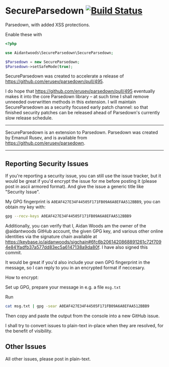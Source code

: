 # SecureParsedown [![Build Status](https://travis-ci.org/aidantwoods/SecureParsedown.svg?branch=master)](https://travis-ci.org/aidantwoods/SecureParsedown)

Parsedown, with added XSS protections.

Enable these with

```php
<?php

use Aidantwoods\SecureParsedown\SecureParsedown;

$Parsedown = new SecureParsedown;
$Parsedown->setSafeMode(true);
```

SecureParsedown was created to accelerate a release of
https://github.com/erusev/parsedown/pull/495.

I do hope that https://github.com/erusev/parsedown/pull/495 eventually makes it
into the core Parsedown library – at such time I shall remove unneeded
overwritten methods in this extension. I will maintain SecureParsedown as a
security focused early patch channel: so that finished security patches can be
released ahead of Parsedown's currently slow release schedule.

---

SecureParsedown is an extension to Parsedown. Parsedown was created by
Emanuil Rusev, and is available from https://github.com/erusev/parsedown.

---

## Reporting Security Issues

If you're reporting a security issue, you can still use the issue tracker, but
it would be great if you'd encrypt the issue for me before posting it
(please post in ascii armored format). And give the issue a generic title like
"Security Issue".

My GPG fingerprint is `A0EAF427E34F44505F171FB09A6A8EFAA512BBB9`, you can obtain
my key with:

```bash
gpg --recv-keys A0EAF427E34F44505F171FB09A6A8EFAA512BBB9
```

Additionally, you can verify that I, Aidan Woods am the owner of the
@aidantwoods GitHub account, the given GPG key, and various other online
identities via the signature chain available at https://keybase.io/aidanwoods/sigchain#6fc6b2061420868891261c72f7094e841fadfb37a577dd83ec5a6147138a9da80f.
I have also signed this commit.

It would be great if you'd also include your own GPG fingerprint in the message,
so I can reply to you in an encrypted format if neccesary.

How to encrypt:

Set up GPG, prepare your message in e.g. a file `msg.txt`

Run

```bash
cat msg.txt | gpg -sear A0EAF427E34F44505F171FB09A6A8EFAA512BBB9
```

Then copy and paste the output from the console into a new GitHub issue.

I shall try to convert issues to plain-text in-place when they are resolved, for the benefit of visibility.

## Other Issues
All other issues, please post in plain-text.